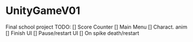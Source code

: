 # UnityGameV01
Final school project
TODO:
[] Score Counter
[] Main Menu
[] Charact. anim
[] Finish UI
[] Pause/restart UI
[] On spike death/restart

